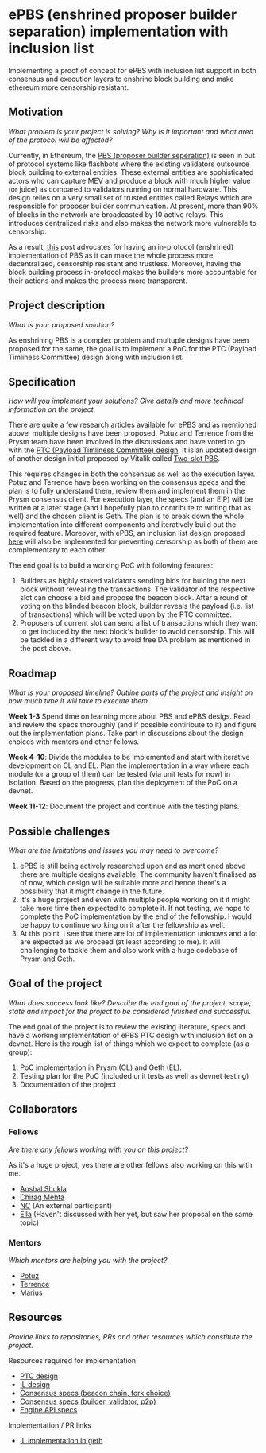 # ePBS (enshrined proposer builder separation) implementation with inclusion list

Implementing a proof of concept for ePBS with inclusion list support in both consensus and execution layers to enshrine block building and make ethereum more censorship resistant.

## Motivation

*What problem is your project is solving? Why is it important and what area of the protocol will be affected?*

Currently, in Ethereum, the [PBS (proposer builder seperation)](https://ethresear.ch/t/proposer-block-builder-separation-friendly-fee-market-designs/9725) is seen in out of protocol systems like flashbots where the existing validators outsource block building to external entities. These external entities are sophisticated actors who can capture MEV and produce a block with much higher value (or juice) as compared to validators running on normal hardware. This design relies on a very small set of trusted entities called Relays which are responsible for proposer builder communication. At present, more than 90% of blocks in the network are broadcasted by 10 active relays. This introduces centralized risks and also makes the network more vulnerable to censorship.

As a result, [this](https://ethresear.ch/t/why-enshrine-proposer-builder-separation-a-viable-path-to-epbs/15710) post advocates for having an in-protocol (enshrined) implementation of PBS as it can make the whole process more decentralized, censorship resistant and trustless. Moreover, having the block building process in-protocol makes the builders more accountable for their actions and makes the process more transparent.

## Project description

*What is your proposed solution?*

As enshrining PBS is a complex problem and multuple designs have been proposed for the same, the goal is to implement a PoC for the PTC (Payload Timliness Committee) design along with inclusion list.

## Specification

*How will you implement your solutions? Give details and more technical information on the project.*

There are quite a few research articles available for ePBS and as mentioned above, multiple designs have been proposed. Potuz and Terrence from the Prysm team have been involved in the discussions and have voted to go with the [PTC (Payload Timliness Committee) design](https://ethresear.ch/t/payload-timeliness-committee-ptc-an-epbs-design/16054). It is an updated design of another design initial proposed by Vitalik called [Two-slot PBS](https://ethresear.ch/t/two-slot-proposer-builder-separation/10980).

This requires changes in both the consensus as well as the execution layer. Potuz and Terrence have been working on the consensus specs and the plan is to fully understand them, review them and implement them in the Prysm consensus client. For execution layer, the specs (and an EIP) will be written at a later stage (and I hopefully plan to contribute to writing that as well) and the chosen client is Geth. The plan is to break down the whole implementation into different components and iteratively build out the required feature. Moreover, with ePBS, an inclusion list design proposed [here](https://ethresear.ch/t/no-free-lunch-a-new-inclusion-list-design/16389) will also be implemented for preventing censorship as both of them are complementary to each other.

The end goal is to build a working PoC with following features:
1. Builders as highly staked validators sending bids for bulding the next block without revealing the transactions. The validator of the respective slot can choose a bid and propose the beacon block. After a round of voting on the blinded beacon block, builder reveals the payload (i.e. list of transactions) which will be voted upon by the PTC committee.
2. Proposers of current slot can send a list of transactions which they want to get included by the next block's builder to avoid censorship. This will be tackled in a different way to avoid free DA problem as mentioned in the post above.

## Roadmap

*What is your proposed timeline? Outline parts of the project and insight on how much time it will take to execute them.*

**Week 1-3** Spend time on learning more about PBS and ePBS desigs. Read and review the specs thoroughly (and if possible contiribute to it) and figure out the implementation plans. Take part in discussions about the design choices with mentors and other fellows.

**Week 4-10**: Divide the modules to be implemented and start with iterative development on CL and EL. Plan the implementation in a way where each module (or a group of them) can be tested (via unit tests for now) in isolation. Based on the progress, plan the deployment of the PoC on a devnet.

**Week 11-12**: Document the project and continue with the testing plans.

## Possible challenges

*What are the limitations and issues you may need to overcome?*
1. ePBS is still being actively researched upon and as mentioned above there are multiple designs available. The community haven't finalised as of now, which design will be suitable more and hence there's a possibility that it might change in the future.
2. It's a huge project and even with multiple people working on it it might take more time then expected to complete it. If not testing, we hope to complete the PoC implementation by the end of the fellowship. I would be happy to continue working on it after the fellowship as well.
3. At this point, I see that there are lot of implementation unknows and a lot are expected as we proceed (at least according to me). It will challenging to tackle them and also work with a huge codebase of Prysm and Geth.

## Goal of the project

*What does success look like? Describe the end goal of the project, scope, state and impact for the project to be considered finished and successful.*

The end goal of the project is to review the existing literature, specs and have a working implementation of ePBS PTC design with inclusion list on a devnet. Here is the rough list of things which we expect to complete (as a group):

1. PoC implementation in Prysm (CL) and Geth (EL).
2. Testing plan for the PoC (included unit tests as well as devnet testing)
3. Documentation of the project

## Collaborators

### Fellows 

*Are there any fellows working with you on this project?*

As it's a huge project, yes there are other fellows also working on this with me. 
- [Anshal Shukla](https://github.com/anshalshukla)
- [Chirag Mehta](https://github.com/Chirag018)
- [NC](https://github.com/naviechan) (An external participant)
- [Ella](https://github.com/0xfmoi) (Haven't discussed with her yet, but saw her proposal on the same topic)

### Mentors

*Which mentors are helping you with the project?*

- [Potuz](https://github.com/potuz/)
- [Terrence](https://github.com/terencechain/)
- [Marius](https://github.com/MariusVanDerWijden/)

## Resources

*Provide links to repositories, PRs and other resources which constitute the project.*

Resources required for implementation
- [PTC design](https://ethresear.ch/t/payload-timeliness-committee-ptc-an-epbs-design/16054)
- [IL design](https://ethresear.ch/t/no-free-lunch-a-new-inclusion-list-design/16389)
- [Consensus specs (beacon chain, fork choice)](https://github.com/potuz/consensus-specs/pull/1)
- [Consensus specs (builder, validator, p2p)](https://github.com/terencechain/consensus-specs/pull/1)
- [Engine API specs](https://github.com/naviechan/execution-apis/pull/1)

Implementation / PR links
- [IL implementation in geth](https://github.com/ethereum/go-ethereum/pull/28011)
